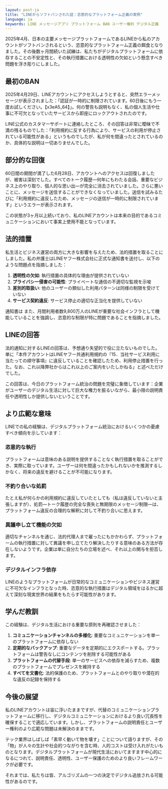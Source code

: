 ```yaml
---
layout: post-ja
title: "LINEからソフトバンされた話：恣意的なプラットフォーム正義の実例"
language: ja
keywords: LINE メッセージアプリ プラットフォーム BAN ユーザー権利 デジタル正義
---
```


2025年4月、日本の主要メッセージプラットフォームであるLINEから私のアカウントがソフトバンされるという、恣意的なプラットフォーム正義の餌食となりました。その後数ヶ月間続いた試練は、私たちがデジタルプラットフォームに依存することの不安定性と、その執行措置における透明性の欠如という懸念すべき問題を浮き彫りにしました。

## 最初のBAN

2025年4月29日、LINEアカウントにアクセスしようとすると、突然エラーメッセージが表示されました：「認証が一時的に制限されています。60日後にもう一度お試しください。【x3еA5_64】」。何の警告も説明もなく、私の個人生活や仕事に不可欠となっていたサービスから即座にロックアウトされたのです。

LINE公式のカスタマーサポートに連絡したところ、その回答は非常に曖昧で不満の残るものでした：「利用規約に反する行為により、サービスの利用が停止されている可能性がある」というものでしたが、私が何を間違ったとされているのか、具体的な説明は一切ありませんでした。

## 部分的な回復

60日間の期間が満了した6月28日、アカウントへのアクセスは回復しましたが、被害は深刻でした。すべてのトーク履歴—何年にもわたる会話、重要なビジネス上のやり取り、個人的な思い出—が完全に消去されていました。さらに悪いことに、メッセージを送信することができなくなっていました。送信を試みるたびに「利用規約に違反したため、メッセージの送信が一時的に制限されています」というエラーが表示されます。

この状態が3ヶ月以上続いており、私のLINEアカウントは本来の目的であるコミュニケーションにおいて事実上使用不能となっています。

## 法的措置

私生活とビジネス運営の両方に大きな影響を与えたため、法的措置を取ることにしました。私の弁護士はLINEヤフー株式会社に正式な通知書を送付し、以下のような問題点を指摘しました：

1. **透明性の欠如**: 執行措置の具体的な理由が提供されていない
2. **プライバシー侵害の可能性**: プライベートな通信の不適切な監視を示唆
3. **差別的取扱い**: 他のユーザーの類似した利用パターンは同様の制限を受けていない
4. **サービス契約違反**: サービス停止の適切な正当化を提供していない

通知書は また、月間利用者数9,800万人のLINEが重要な社会インフラとして機能していることを強調し、恣意的な制限が特に問題であることを指摘しました。

## LINEの回答

法的通知に対するLINEの回答は、予想通り失望的で役に立たないものでした。単に「本件アカウントはLINEヤフー共通利用規約の『15．当社サービス利用に当たっての順守事項』に違反していることを確認したため、利用停止措置を行った。なお、これ以降弊社からはこれ以上のご案内をいたしかねる」と述べただけでした。

この回答は、今日のプラットフォーム統治の問題を完璧に象徴しています：企業がユーザーのデジタル生活に対して巨大な権力を振るいながら、最小限の説明責任や透明性しか提供しないということです。

## より広範な意味

LINEでの私の経験は、デジタルプラットフォーム統治におけるいくつかの憂慮すべき傾向を示しています：

### 恣意的な執行
プラットフォームは意味のある説明を提供することなく執行措置を取ることができ、実際に取っています。ユーザーは何を間違ったかもしれないかを推測するしかなく、将来の違反を避けることが不可能になります。

### 不釣り合いな処罰
たとえ私が何らかの利用規約に違反していたとしても（私は違反していないと主張しますが）、処罰—トーク履歴の完全な喪失と無期限のメッセージ制限—は、プラットフォーム違反の合理的な解釈に対して不釣り合いに思えます。

### 異議申し立て機能の欠如
適切なチャンネルを通じ、法的代理人まで雇ったにもかかわらず、プラットフォームの執行措置に対して異議を申し立てたり解決したりする意味のある方法が存在しないようです。企業は単に自分たちの立場を述べ、それ以上の関与を拒否します。

### デジタルインフラ依存
LINEのようなプラットフォームが日常的なコミュニケーションやビジネス運営に不可欠なインフラとなった時、恣意的な執行措置はデジタル領域をはるかに超えて深刻な現実世界の結果をもたらす可能性があります。

## 学んだ教訓

この経験は、デジタル生活における重要な原則を再確認させました：

1. **コミュニケーションチャンネルの多様化**: 重要なコミュニケーションを単一のプラットフォームに依存しない
2. **定期的なバックアップ**: 重要なデータを定期的にエクスポートする。プラットフォームは警告なしにコンテンツを削除する可能性がある
3. **プラットフォームの代替手段**: 単一のサービスへの依存を減らすため、複数のプラットフォームでプレゼンスを維持する
4. **すべてを文書化**: 法的保護のため、プラットフォームとのやり取りや潜在的な違反の記録を保持する

## 今後の展望

私のLINEアカウントは宙に浮いたままですが、代替のコミュニケーションプラットフォームに移行し、デジタルコミュニケーションにおけるより良い冗長性を確保することで適応しています。しかし、プラットフォームの説明責任とユーザー権利のより広範な問題は未解決のままです。

テック業界はしばしば「素早く動いて物を壊す」ことについて語りますが、その「物」が人々の生計や社会的つながりを含む時、人的コストは受け入れがたいものとなります。デジタルプラットフォームが現代生活においてますます中心的になるにつれて、説明責任、透明性、ユーザー保護のためのより良いフレームワークが必要です。

それまでは、私たちは皆、アルゴリズムの一つの決定でデジタル追放される可能性があるのです。